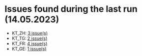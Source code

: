 # Issues found during the last run (14.05.2023)

- KT_ZH: [3 issue(s)](tools/KT_ZH_errors.csv)
- KT_TG: [2 issue(s)](tools/KT_TG_errors.csv)
- KT_FR: [4 issue(s)](tools/KT_FR_errors.csv)
- KT_GE: [1 issue(s)](tools/KT_GE_errors.csv)
